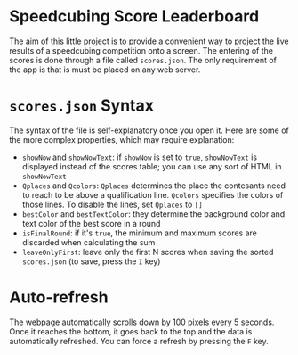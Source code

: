 # Speedcubing Score Leaderboard
The aim of this little project is to provide a convenient way to project the live results of a speedcubing competition onto a screen.
The entering of the scores is done through a file called `scores.json`. The only requirement of the app is that is must be placed on any web server.
# `scores.json` Syntax
The syntax of the file is self-explanatory once you open it. Here are some of the more complex properties, which may require explanation:
* `showNow` and `showNowText`: if `showNow` is set to `true`, `showNowText` is displayed instead of the scores table; you can use any sort of HTML in `showNowText`
* `Qplaces` and `Qcolors`: `Qplaces` determines the place the contesants need to reach to be above a qualification line. `Qcolors` specifies the colors of those lines. To disable the lines, set `Qplaces` to `[]`
* `bestColor` and `bestTextColor`: they determine the background color and text color of the best score in a round
* `isFinalRound`: if it's `true`, the minimum and maximum scores are discarded when calculating the sum
* `leaveOnlyFirst`: leave only the first N scores when saving the sorted `scores.json` (to save, press the `I` key)
# Auto-refresh
The webpage automatically scrolls down by 100 pixels every 5 seconds. Once it reaches the bottom, it goes back to the top and the data is automatically refreshed. You can force a refresh by pressing the `F` key.
